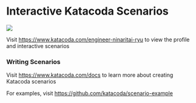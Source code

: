 # Interactive Katacoda Scenarios

[![](http://shields.katacoda.com/katacoda/engineer-ninaritai-ryu/count.svg)](https://www.katacoda.com/engineer-ninaritai-ryu "Get your profile on Katacoda.com")

Visit https://www.katacoda.com/engineer-ninaritai-ryu to view the profile and interactive scenarios

### Writing Scenarios
Visit https://www.katacoda.com/docs to learn more about creating Katacoda scenarios

For examples, visit https://github.com/katacoda/scenario-example
